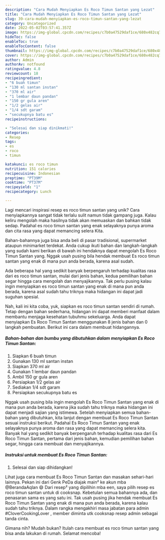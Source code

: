```yaml
---
description: "Cara Mudah Menyiapkan Es Roco Timun Santan yang Lezat"
title: "Cara Mudah Menyiapkan Es Roco Timun Santan yang Lezat"
slug: 39-cara-mudah-menyiapkan-es-roco-timun-santan-yang-lezat
category: Uncategorized
date: 2022-05-02T03:57:41.357Z
image: https://img-global.cpcdn.com/recipes/c7b0a47529daf1ce/680x482cq70/es-roco-timun-santan-foto-resep-utama.jpg
hideToc: false
enableToc: true
enableTocContent: false
thumbnail: https://img-global.cpcdn.com/recipes/c7b0a47529daf1ce/680x482cq70/es-roco-timun-santan-foto-resep-utama.jpg
cover: https://img-global.cpcdn.com/recipes/c7b0a47529daf1ce/680x482cq70/es-roco-timun-santan-foto-resep-utama.jpg
author: Admin
authorAv: notfound
ratingvalue: 4.8
reviewcount: 18
recipeingredient:
- "6 buah timun"
- "130 ml santan instan"
- "370 ml air"
- "1 lembar daun pandan"
- "150 gr gula aren"
- "1/2 gelas air"
- "1/4 sdt garam"
- "secukupnya batu es"
recipeinstructions:

- "Selesai dan siap dinikmati!"
categories:
- Resep
tags:
- es
- roco
- timun

katakunci: es roco timun 
nutrition: 151 calories
recipecuisine: Indonesian
preptime: "PT39M"
cooktime: "PT37M"
recipeyield: "1"
recipecategory: Lunch

---
```





Lagi mencari inspirasi resep es roco timun santan yang unik? Cara menyiapkannya sangat tidak terlalu sulit namun tidak gampang juga. Kalau keliru mengolah maka hasilnya tidak akan memuaskan dan bahkan tidak sedap. Padahal es roco timun santan yang enak selayaknya punya aroma dan cita rasa yang dapat memancing selera Kita.





Bahan-bahannya juga bisa anda beli di pasar tradisional, supermarket ataupun minimarket terdekat. Anda cukup ikuti bahan dan langkah-langkah yang sudah kami berikan di bawah ini hendaknya dapat mengolah Es Roco Timun Santan yang. Nggak usah pusing bila hendak membuat Es roco timun santan yang enak di mana pun anda berada, karena asal sudah.

Ada beberapa hal yang sedikit banyak berpengaruh terhadap kualitas rasa dari es roco timun santan, mulai dari jenis bahan, kedua pemilihan bahan segar hingga cara mengolah dan menyajikannya. Tak perlu pusing kalau ingin menyiapkan es roco timun santan yang enak di mana pun anda berada, karena asal sudah tahu triknya maka hidangan ini dapat jadi suguhan spesial.






Nah, kali ini kita coba, yuk, siapkan es roco timun santan sendiri di rumah. Tetap dengan bahan sederhana, hidangan ini dapat memberi manfaat dalam membantu menjaga kesehatan tubuhmu sekeluarga. Anda dapat menyiapkan Es Roco Timun Santan menggunakan 8 jenis bahan dan 0 langkah pembuatan. Berikut ini cara dalam membuat hidangannya.

<!--inarticleads1-->

##### Bahan-bahan dan bumbu yang dibutuhkan dalam menyiapkan Es Roco Timun Santan:

1. Siapkan 6 buah timun
1. Gunakan 130 ml santan instan
1. Siapkan 370 ml air
1. Gunakan 1 lembar daun pandan
1. Ambil 150 gr gula aren
1. Persiapkan 1/2 gelas air
1. Sediakan 1/4 sdt garam
1. Persiapkan secukupnya batu es


Nggak usah pusing bila ingin mengolah Es Roco Timun Santan yang enak di mana pun anda berada, karena jika sudah tahu triknya maka hidangan ini dapat menjadi sajian yang istimewa. Setelah menyiapkan semua bahan-bahan yang dibutuhkan, kita lanjut dengan membuat Es Roco Timun Santan sesuai instruksi berikut. Padahal Es Roco Timun Santan yang enak selayaknya punya aroma dan rasa yang dapat memancing selera kita. Banyak hal yang sedikit banyak berpengaruh terhadap kualitas rasa dari Es Roco Timun Santan, pertama dari jenis bahan, kemudian pemilihan bahan segar, hingga cara membuat dan menyajikannya. 

<!--inarticleads2-->

##### Instruksi untuk membuat Es Roco Timun Santan:


1. Selesai dan siap dihidangkan!

Lihat juga cara membuat Es Roco Timun Santan dan masakan sehari-hari lainnya. Pekan ini dari Genk PeDa diajak main² ke akun mba @BerandaAqlan 😄 Dari resep² yang dipilihin mba een, saya pilih resep es roco timun santan untuk di cooksnap. Kebetulan semua bahannya ada, dan penasaran sama es yang satu ini. Tak usah pusing jika hendak membuat Es Roco Timun Santan yang enak di mana pun anda berada, karena kalau sudah tahu triknya. Dalam rangka mengakhiri masa jabatan para admin #CloverCookingLover , member diminta utk cooksnap resep admin sebagai tanda cinta. 

Gimana nih? Mudah bukan? Itulah cara membuat es roco timun santan yang bisa anda lakukan di rumah. Selamat mencoba!
